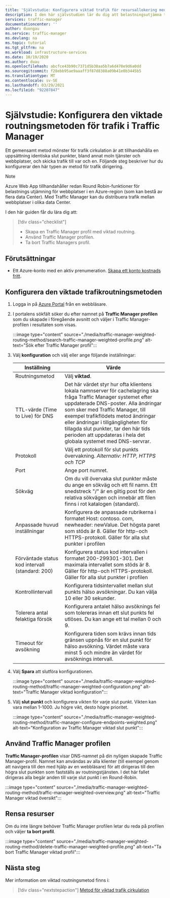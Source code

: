 ```yaml
---
title: 'Självstudie: Konfigurera viktad trafik för resursallokering med Azure Traffic Manager'
description: I den här självstudien lär du dig att belastningsutjämna trafik med en Round-Robin-metod i Traffic Manager
services: traffic-manager
documentationcenter: ''
author: duongau
ms.service: traffic-manager
ms.devlang: na
ms.topic: tutorial
ms.tgt_pltfrm: na
ms.workload: infrastructure-services
ms.date: 10/19/2020
ms.author: duau
ms.openlocfilehash: abcfce43b90c7371d5b38aa5b7a6d478e9d6a0dd
ms.sourcegitcommit: f28ebb95ae9aaaff3f87d8388a09b41e0b3445b5
ms.translationtype: MT
ms.contentlocale: sv-SE
ms.lasthandoff: 03/29/2021
ms.locfileid: "92207847"
---
```

# <a name="tutorial-configure-the-weighted-traffic-routing-method-in-traffic-manager"></a>Självstudie: Konfigurera den viktade routningsmetoden för trafik i Traffic Manager

Ett gemensamt metod mönster för trafik cirkulation är att tillhandahålla en uppsättning identiska slut punkter, bland annat moln tjänster och webbplatser, och skicka trafik till var och en. Följande steg beskriver hur du konfigurerar den här typen av metod för trafik dirigering.

> [!NOTE]
> Azure Web App tillhandahåller redan Round Robin-funktioner för belastnings utjämning för webbplatser i en Azure-region (som kan bestå av flera data Center). Med Traffic Manager kan du distribuera trafik mellan webbplatser i olika data Center.

I den här guiden får du lära dig att:
> [!div class="checklist"]
> - Skapa en Traffic Manager profil med viktad routning.
> - Använd Traffic Manager profilen.
> - Ta bort Traffic Managers profil.

## <a name="prerequisites"></a>Förutsättningar

* Ett Azure-konto med en aktiv prenumeration. [Skapa ett konto kostnads fritt](https://azure.microsoft.com/free/).

## <a name="configure-the-weighted-traffic-routing-method"></a>Konfigurera den viktade trafikroutningsmetoden

1. Logga in på [Azure Portal](https://portal.azure.com) från en webbläsare.

1. I portalens sökfält söker du efter namnet på **Traffic Manager profilen** som du skapade i föregående avsnitt och väljer i Traffic Manager-profilen i resultaten som visas.

    :::image type="content" source="./media/traffic-manager-weighted-routing-method/search-traffic-manager-weighted-profile.png" alt-text="Sök efter Traffic Manager profil":::

1. Välj **konfiguration** och välj eller ange följande inställningar:

    | Inställning         | Värde                                              |
    | ---             | ---                                                |
    | Routningsmetod            | Välj **viktad**. |    
    | TTL-värde (Time to Live) för DNS | Det här värdet styr hur ofta klientens lokala namnserver för cachelagring ska fråga Traffic Manager systemet efter uppdaterade DNS-poster. Alla ändringar som sker med Traffic Manager, till exempel trafikflödets metod ändringar eller ändringar i tillgängligheten för tillagda slut punkter, tar den här tids perioden att uppdateras i hela det globala systemet med DNS-servrar. |
    | Protokoll    | Välj ett protokoll för slut punkts övervakning. *Alternativ: HTTP, HTTPS och TCP* |
    | Port | Ange port numret. |
    | Sökväg | Om du vill övervaka slut punkter måste du ange en sökväg och ett fil namn. Ett snedstreck "/" är en giltig post för den relativa sökvägen och innebär att filen finns i rot katalogen (standard). |
    | Anpassade huvud inställningar | Konfigurera de anpassade rubrikerna i formatet Host: contoso. com, newheader: newValue. Det högsta paret som stöds är 8. Gäller för http-och HTTPS-protokoll. Gäller för alla slut punkter i profilen |
    | Förväntade status kod intervall (standard: 200) | Konfigurera status kod intervallen i formatet 200-299301-301. Det maximala intervallet som stöds är 8. Gäller för http-och HTTPS-protokoll. Gäller för alla slut punkter i profilen |
    | Kontrollintervall | Konfigurera tidsintervallet mellan slut punkts hälso avsökningar. Du kan välja 10 eller 30 sekunder. |
    | Tolerera antal felaktiga försök | Konfigurera antalet hälso avsöknings fel som tolereras innan ett slut punkts fel utlöses. Du kan ange ett tal mellan 0 och 9. | 
    | Timeout för avsökning | Konfigurera tiden som krävs innan tids gränsen uppnås för en slut punkt för hälso avsökning. Värdet måste vara minst 5 och mindre än värdet för avsöknings intervall. |

1. Välj **Spara** att slutföra konfigurationen.

    :::image type="content" source="./media/traffic-manager-weighted-routing-method/traffic-manager-weighted-configuration.png" alt-text="Traffic Manager viktad konfiguration"::: 

1. Välj **slut punkt** och konfigurera vikten för varje slut punkt. Vikten kan vara mellan 1-1000. Ju högre vikt, desto högre prioritet.  

    :::image type="content" source="./media/traffic-manager-weighted-routing-method/traffic-manager-configure-endpoints-weighted.png" alt-text="Konfiguration av Traffic Manager viktad slut punkt"::: 

## <a name="use-the-traffic-manager-profile"></a>Använd Traffic Manager profilen

**Traffic Manager-profilen** visar DNS-namnet på din nyligen skapade Traffic Manager-profil. Namnet kan användas av alla klienter (till exempel genom att navigera till den med hjälp av en webbläsare) för att dirigeras till den högra slut punkten som fastställs av routningstjänsten. I det här fallet dirigeras alla begär anden till varje slut punkt i en Round-Robin.

:::image type="content" source="./media/traffic-manager-weighted-routing-method/traffic-manager-weighted-overview.png" alt-text="Traffic Manager viktad översikt"::: 

## <a name="clean-up-resources"></a>Rensa resurser

Om du inte längre behöver Traffic Manager profilen letar du reda på profilen och väljer **ta bort profil**.

:::image type="content" source="./media/traffic-manager-weighted-routing-method/delete-traffic-manager-weighted-profile.png" alt-text="Ta bort Traffic Manager viktad profil":::

## <a name="next-steps"></a>Nästa steg

Mer information om viktad routningsmetod finns i:

> [!div class="nextstepaction"]
> [Metod för viktad trafik cirkulation](traffic-manager-routing-methods.md#weighted)